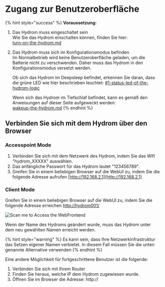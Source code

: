 # Zugang zur Benutzeroberfläche

{% hint style="success" %}
**Voraussetzung:**

1. Das Hydrom muss eingeschaltet sein\
   Wie Sie das Hydrom einschalten können, finden Sie hier:\
   [turn-on-the-hydrom.md](turn-on-the-hydrom.md "mention")
2.  Das Hydrom muss sich im Konfigurationsmodus befinden\
    Im Normalbetrieb wird keine Benutzeroberfläche geladen, um die Batterie nicht zu verschwenden. Daher muss das Hydrom in den Konfigurationsmodus versetzt werden.

    Ob sich das Hydrom im Deepsleep befindet, erkennen Sie daran, dass die grüne LED wie hier beschrieben leuchtet: [#1-status-led-of-the-hydrom-logic](../indicator-leds.md#1-status-led-of-the-hydrom-logic "mention")

    Wenn sich das Hydrom im Tiefschlaf befindet, kann es gemäß den Anweisungen auf dieser Seite aufgeweckt werden:\
    [wakeup-the-hydrom.md](wakeup-the-hydrom.md "mention")
{% endhint %}

## Verbinden Sie sich mit dem Hydrom über den Browser

### Accesspoint Mode
1. Verbinden Sie sich mit dem Netzwerk des Hydrom, indem Sie das Wifi "hydrom\_XXXXX" auswählen.
2. Das anfängliche Passwort für das Hydrom lautet "123456789".
3. Greifen Sie in einem beliebigen Browser auf die WebUI zu, indem Sie die folgende Adresse aufrufen [http://192.168.2.1](http://192.168.2.1)

### Client Mode
Greifen Sie in einem beliebigen Browser auf die WebUI zu, indem Sie die folgende Adresse erreichen [http://hydrom001/](http://hydrom001)

![Scan me to Access the WebFrontend](../../.gitbook/assets/QR\_hydrom001.png)

Wenn der Name des Hydroms geändert wurde, muss das Hydrom unter dem neu gewählten Namen erreicht werden.

{% hint style="warning" %}
Es kann sein, dass Ihre Netzwerkinfrastruktur das Setzen eigener Namen verbietet. In diesem Fall müssen Sie die unten genannte Alternative verwenden
{% endhint %}

Eine andere Möglichkeit für fortgeschrittene Benutzer ist die folgende:

1. Verbinden Sie sich mit Ihrem Router
2. Finden Sie heraus, welche IP dem Hydrom zugewiesen wurde.
3. Öffnen Sie im Browser die Adresse: http://<IP-Adresse>

